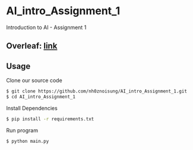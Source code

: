 # AI_intro_Assignment_1
Introduction to AI - Assignment 1

## Overleaf: [link](https://www.overleaf.com/project/6137836746fe4c7899f8ae14)

## Usage
Clone our source code
```sh
$ git clone https://github.com/nh0znoisung/AI_intro_Assignment_1.git
$ cd AI_intro_Assignment_1
```

Install Dependencies

```sh
$ pip install -r requirements.txt
```

Run program

```sh
$ python main.py
```

